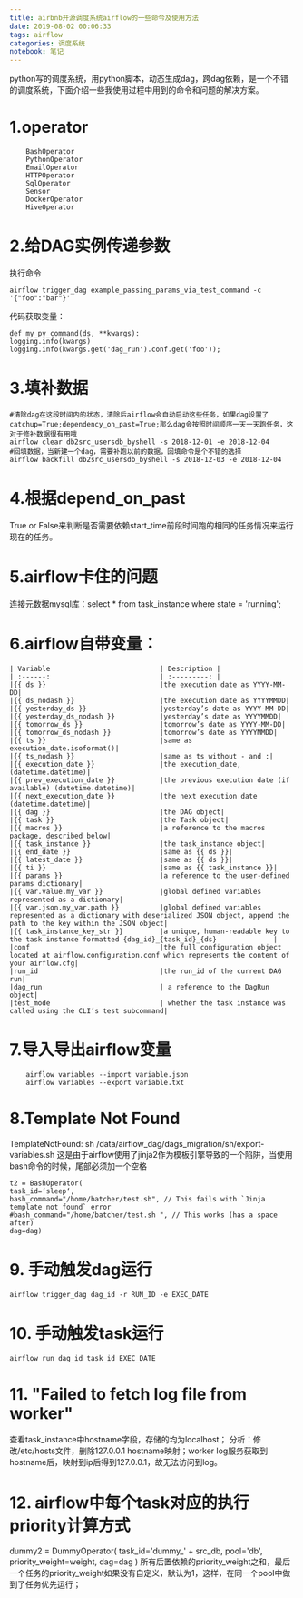 ```yaml
---
title: airbnb开源调度系统airflow的一些命令及使用方法
date: 2019-08-02 00:06:33
tags: airflow
categories: 调度系统
notebook: 笔记
---
```


python写的调度系统，用python脚本，动态生成dag，跨dag依赖，是一个不错的调度系统，下面介绍一些我使用过程中用到的命令和问题的解决方案。

<!-- more -->

# 1.operator
```
    BashOperator
    PythonOperator
    EmailOperator
    HTTPOperator
    SqlOperator
    Sensor
    DockerOperator
    HiveOperator
```
# 2.给DAG实例传递参数
执行命令
```
airflow trigger_dag example_passing_params_via_test_command -c '{"foo":"bar"}'
```
代码获取变量：
```
def my_py_command(ds, **kwargs):
logging.info(kwargs)
logging.info(kwargs.get('dag_run').conf.get('foo'));
```
# 3.填补数据
```
#清除dag在这段时间内的状态，清除后airflow会自动启动这些任务，如果dag设置了catchup=True;dependency_on_past=True;那么dag会按照时间顺序一天一天跑任务，这对于修补数据很有用哦
airflow clear db2src_usersdb_byshell -s 2018-12-01 -e 2018-12-04
#回填数据，当新建一个dag，需要补跑以前的数据，回填命令是个不错的选择
airflow backfill db2src_usersdb_byshell -s 2018-12-03 -e 2018-12-04
```
# 4.根据depend_on_past
True or False来判断是否需要依赖start_time前段时间跑的相同的任务情况来运行现在的任务。
# 5.airflow卡住的问题
连接元数据mysql库：select * from task_instance where state = 'running';
# 6.airflow自带变量：
```
| Variable                           | Description |
| :------:                           | :---------: |
|{{ ds }}                            |the execution date as YYYY-MM-DD|
|{{ ds_nodash }}                     |the execution date as YYYYMMDD|
|{{ yesterday_ds }}                  |yesterday’s date as YYYY-MM-DD|
|{{ yesterday_ds_nodash }}           |yesterday’s date as YYYYMMDD|
|{{ tomorrow_ds }}                   |tomorrow’s date as YYYY-MM-DD|
|{{ tomorrow_ds_nodash }}            |tomorrow’s date as YYYYMMDD|
|{{ ts }}                            |same as execution_date.isoformat()|
|{{ ts_nodash }}                     |same as ts without - and :|
|{{ execution_date }}                |the execution_date, (datetime.datetime)|
|{{ prev_execution_date }}           |the previous execution date (if available) (datetime.datetime)|
|{{ next_execution_date }}           |the next execution date (datetime.datetime)|
|{{ dag }}                           |the DAG object|
|{{ task }}                          |the Task object|
|{{ macros }}                        |a reference to the macros package, described below|
|{{ task_instance }}                 |the task_instance object|
|{{ end_date }}                      |same as {{ ds }}|
|{{ latest_date }}                   |same as {{ ds }}|
|{{ ti }}                            |same as {{ task_instance }}|
|{{ params }}                        |a reference to the user-defined params dictionary|
|{{ var.value.my_var }}              |global defined variables represented as a dictionary|
|{{ var.json.my_var.path }}          |global defined variables represented as a dictionary with deserialized JSON object, append the path to the key within the JSON object|
|{{ task_instance_key_str }}         |a unique, human-readable key to the task instance formatted {dag_id}_{task_id}_{ds}              |
|conf                                |the full configuration object located at airflow.configuration.conf which represents the content of your airflow.cfg|
|run_id                              |the run_id of the current DAG run|
|dag_run                             | a reference to the DagRun object|
|test_mode                           | whether the task instance was called using the CLI’s test subcommand|
```

# 7.导入导出airflow变量
```
    airflow variables --import variable.json
    airflow variables --export variable.txt
```
# 8.Template Not Found
TemplateNotFound: sh /data/airflow_dag/dags_migration/sh/export-variables.sh
这是由于airflow使用了jinja2作为模板引擎导致的一个陷阱，当使用bash命令的时候，尾部必须加一个空格
```
t2 = BashOperator(
task_id=‘sleep‘,
bash_command="/home/batcher/test.sh", // This fails with `Jinja template not found` error
#bash_command="/home/batcher/test.sh ", // This works (has a space after)
dag=dag)
```
# 9. 手动触发dag运行
```
airflow trigger_dag dag_id -r RUN_ID -e EXEC_DATE
```
# 10. 手动触发task运行
```
airflow run dag_id task_id EXEC_DATE
```

# 11. "Failed to fetch log file from worker"
查看task_instance中hostname字段，存储的均为localhost；
分析：修改/etc/hosts文件，删除127.0.0.1  hostname映射；worker log服务获取到hostname后，映射到ip后得到127.0.0.1，故无法访问到log。

# 12. airflow中每个task对应的执行priority计算方式
dummy2 = DummyOperator(
    task_id='dummy_' + src_db,
    pool='db',
    priority_weight=weight,
    dag=dag
)
所有后置依赖的priority_weight之和，最后一个任务的priority_weight如果没有自定义，默认为1，这样，在同一个pool中做到了任务优先运行；
